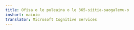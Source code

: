 ```yaml
---
title: Ofisa o le puleaina o le 365-siitia-saogalemu-o
inshort: maioio
translator: Microsoft Cognitive Services
---
```




